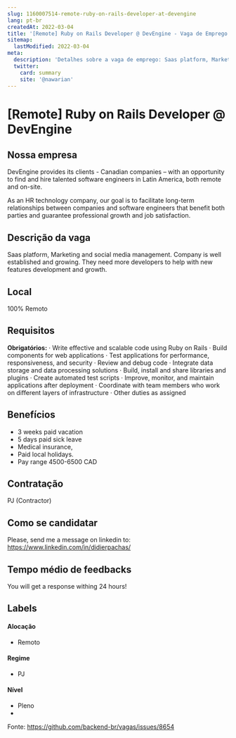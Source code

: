 ```yaml
---
slug: 1160007514-remote-ruby-on-rails-developer-at-devengine
lang: pt-br
createdAt: 2022-03-04
title: '[Remote] Ruby on Rails Developer @ DevEngine - Vaga de Emprego'
sitemap:
  lastModified: 2022-03-04
meta:
  description: 'Detalhes sobre a vaga de emprego: Saas platform, Marketing and social media management. Company is well established and growing. They need more developers to help with new features development and growth.'
  twitter:
    card: summary
    site: '@nawarian'
---
```


# [Remote] Ruby on Rails Developer @ DevEngine

## Nossa empresa

DevEngine provides its clients - Canadian companies – with an opportunity to find and hire talented software engineers in Latin America, both remote and on-site.

As an HR technology company, our goal is to facilitate long-term relationships between companies and software engineers that benefit both parties and guarantee professional growth and job satisfaction.

## Descrição da vaga

Saas platform, Marketing and social media management.  Company is well established and growing. They need more developers to help with new features development and growth. 

## Local

100% Remoto

## Requisitos

**Obrigatórios:**
·       Write effective and scalable code using Ruby on Rails
·       Build components for web applications
·       Test applications for performance, responsiveness, and security
·       Review and debug code
·       Integrate data storage and data processing solutions
·       Build, install and share libraries and plugins
·       Create automated test scripts
·       Improve, monitor, and maintain applications after deployment
·       Coordinate with team members who work on different layers of infrastructure
·       Other duties as assigned

## Benefícios

- 3 weeks paid vacation 
- 5 days paid sick leave
- Medical insurance, 
- Paid local holidays. 
- Pay range 4500-6500 CAD

## Contratação

PJ (Contractor)

## Como se candidatar

Please, send me a message on linkedin to: https://www.linkedin.com/in/didierpachas/

## Tempo médio de feedbacks

You will get a response withing 24 hours!

## Labels
<!-- retire os labels que não fazem sentido à vaga -->

#### Alocação
- Remoto

#### Regime
- PJ

#### Nível
- Pleno
- 




Fonte: https://github.com/backend-br/vagas/issues/8654